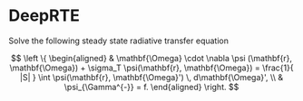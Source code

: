 # DeepRTE

Solve the following steady state radiative transfer equation

$$
\left \{
    \begin{aligned}
        & \mathbf{\Omega} \cdot \nabla \psi (\mathbf{r}, \mathbf{\Omega}) + \sigma_T \psi(\mathbf{r}, \mathbf{\Omega}) = \frac{1}{ |S| } \int \psi(\mathbf{r}, \mathbf{\Omega}') \, d\mathbf{\Omega}', \\
        & \psi_{\Gamma^{-}} = f.
    \end{aligned}
\right.
$$
